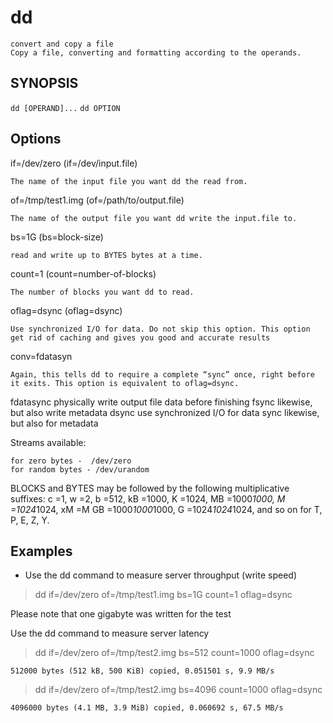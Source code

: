 # dd

    convert and copy a file
    Copy a file, converting and formatting according to the operands.

## SYNOPSIS

`dd [OPERAND]...`
`dd OPTION`

## Options

if=/dev/zero (if=/dev/input.file)

    The name of the input file you want dd the read from.
of=/tmp/test1.img (of=/path/to/output.file)

    The name of the output file you want dd write the input.file to.
bs=1G (bs=block-size)

    read and write up to BYTES bytes at a time.
count=1 (count=number-of-blocks)

    The number of blocks you want dd to read.
oflag=dsync (oflag=dsync)

    Use synchronized I/O for data. Do not skip this option. This option get rid of caching and gives you good and accurate results
conv=fdatasyn

    Again, this tells dd to require a complete “sync” once, right before it exits. This option is equivalent to oflag=dsync.

fdatasync    physically write output file data before finishing
fsync    likewise, but also write metadata
dsync    use synchronized I/O for data
sync    likewise, but also for metadata

Streams available:

    for zero bytes -  /dev/zero
    for random bytes - /dev/urandom

BLOCKS and BYTES may be followed by the following multiplicative suffixes: c =1, w =2, b =512, kB =1000, K =1024, MB =1000*1000, M =1024*1024, xM =M GB =1000*1000*1000, G =1024*1024*1024, and so on for T, P, E, Z, Y.

## Examples

* Use the dd command to measure server throughput (write speed)

> dd if=/dev/zero of=/tmp/test1.img bs=1G count=1 oflag=dsync

Please note that one gigabyte was written for the test

Use the dd command to measure server latency
> dd if=/dev/zero of=/tmp/test2.img bs=512 count=1000 oflag=dsync

    512000 bytes (512 kB, 500 KiB) copied, 0.051501 s, 9.9 MB/s

> dd if=/dev/zero of=/tmp/test2.img bs=4096 count=1000 oflag=dsync

    4096000 bytes (4.1 MB, 3.9 MiB) copied, 0.060692 s, 67.5 MB/s
